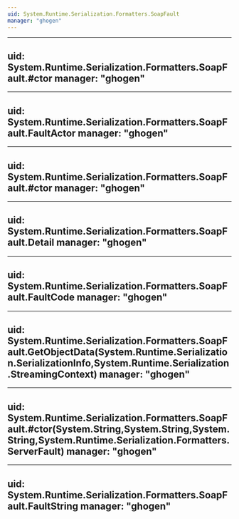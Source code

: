 ```yaml
---
uid: System.Runtime.Serialization.Formatters.SoapFault
manager: "ghogen"
---
```


---
uid: System.Runtime.Serialization.Formatters.SoapFault.#ctor
manager: "ghogen"
---

---
uid: System.Runtime.Serialization.Formatters.SoapFault.FaultActor
manager: "ghogen"
---

---
uid: System.Runtime.Serialization.Formatters.SoapFault.#ctor
manager: "ghogen"
---

---
uid: System.Runtime.Serialization.Formatters.SoapFault.Detail
manager: "ghogen"
---

---
uid: System.Runtime.Serialization.Formatters.SoapFault.FaultCode
manager: "ghogen"
---

---
uid: System.Runtime.Serialization.Formatters.SoapFault.GetObjectData(System.Runtime.Serialization.SerializationInfo,System.Runtime.Serialization.StreamingContext)
manager: "ghogen"
---

---
uid: System.Runtime.Serialization.Formatters.SoapFault.#ctor(System.String,System.String,System.String,System.Runtime.Serialization.Formatters.ServerFault)
manager: "ghogen"
---

---
uid: System.Runtime.Serialization.Formatters.SoapFault.FaultString
manager: "ghogen"
---
